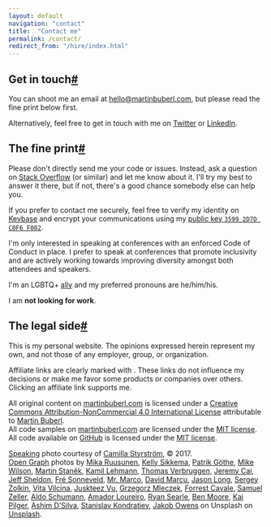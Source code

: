 ```yaml
---
layout: default
navigation: "contact"
title:  "Contact me"
permalink: /contact/
redirect_from: "/hire/index.html"
---
```


<h2 id="get-in-touch" class="has-permalink">Get in touch<a class="permalink" title="Permalink" href="#get-in-touch">#</a></h2>

You can shoot me an email at <a href="mailto:hello@martinbuberl.com">hello@martinbuberl.com</a>, but <span class="highlight">please read the fine print below first</span>.

Alternatively, feel free to get in touch with me on <a target="_blank" href="https://twitter.com/martinbuberl">Twitter</a> or <a target="_blank" href="https://www.linkedin.com/in/martinbuberl/">LinkedIn</a>.

<h2 id="the-fine-print" class="has-permalink">The fine print<a class="permalink" title="Permalink" href="#the-fine-print">#</a></h2>

Please don't directly send me your code or issues. Instead, ask a question on <a target="_blank" href="https://stackoverflow.com/questions/ask">Stack Overflow</a> (or similar) and let me know about it. I'll try my best to answer it there, but if not, there's a good chance somebody else can help you.

If you prefer to contact me securely, feel free to verify my identity on <a target="_blank" href="https://keybase.io/martinbuberl">Keybase</a> and encrypt your communications using my <a target="_blank" href="https://keybase.io/martinbuberl/key.asc">public key `3599 2D7D C0F6 F082`</a>.

I'm only interested in speaking at conferences with an enforced Code of Conduct in place. I prefer to speak at conferences that promote inclusivity and are actively working towards improving diversity amongst both attendees and speakers.

I'm an LGBTQ+ <a target="_blank" href="https://en.wikipedia.org/wiki/Straight_ally">ally</a> and my preferred pronouns are he/him/his.

I am **not looking for work**.

<h2 id="the-legal-side" class="has-permalink">The legal side<a class="permalink" title="Permalink" href="#the-legal-side">#</a></h2>

This is my personal website. The opinions expressed herein represent my own, and not those of any employer, group, or organization.

Affiliate links are clearly marked with <a class="affiliate"></a>. These links do not influence my decisions or make me favor some products or companies over others. Clicking an affiliate link supports me.

All original content on <a rel="cc:attributionURL" href="https://martinbuberl.com">martinbuberl.com</a> is licensed under a <a target="_blank" rel="license" href="https://creativecommons.org/licenses/by-nc/4.0/">Creative Commons Attribution-NonCommercial 4.0 International License</a> attributable to <a rel="cc:attributionName" href="https://martinbuberl.com">Martin Buberl</a>.<br/>
All code samples on <a rel="cc:attributionURL" href="https://martinbuberl.com">martinbuberl.com</a> are licensed under the <a target="_blank" rel="license" href="https://opensource.org/licenses/MIT">MIT license</a>.<br/>
All code available on <a target="_blank" href="https://github.com/martinbuberl/martinbuberl.com">GitHub</a> is licensed under the <a target="_blank" rel="license" href="https://opensource.org/licenses/MIT">MIT license</a>.<br/>

[Speaking](/speaking) photo courtesy of <a target="_blank" href="http://camsty.se/">Camilla Styrstr&ouml;m</a>, &copy; 2017.<br/>
<a target="_blank" href="https://ogp.me/">Open Graph</a> photos by <a
target="_blank" href="https://unsplash.com/photos/ypVM8PnygUo">Mika Ruusunen</a>, <a
target="_blank" href="https://unsplash.com/photos/X7dy114KWs4">Kelly Sikkema</a>, <a
target="_blank" href="https://unsplash.com/photos/xiTFENI0dMY">Patrik Göthe</a>, <a
target="_blank" href="https://unsplash.com/photos/fLEw4UdS0D0">Mike Wilson</a>, <a
target="_blank" href="https://unsplash.com/photos/8WClaa1CmZ0">Martin Staněk</a>, <a
target="_blank" href="https://unsplash.com/photos/2f5Ktwb8YXk">Kamil Lehmann</a>, <a
target="_blank" href="https://unsplash.com/photos/OIVuAKXW9VA">Thomas Verbruggen</a>, <a
target="_blank" href="https://unsplash.com/photos/mnF75FoPBWY">Jeremy Cai</a>, <a
target="_blank" href="https://unsplash.com/photos/9EwxGJdTJNo">Jeff Sheldon</a>, <a
target="_blank" href="https://unsplash.com/photos/liiqOto_Dw8">Fré Sonneveld</a>, <a
target="_blank" href="https://unsplash.com/photos/QP1dUyQ8WsI">Mr. Marco</a>, <a
target="_blank" href="https://unsplash.com/photos/DNXWtB33WWE">David Marcu</a>, <a
target="_blank" href="https://unsplash.com/photos/FOeDIUwYiSw">Jason Long</a>, <a
target="_blank" href="https://unsplash.com/photos/E0Spm6XXn2Y">Sergey Zolkin</a>, <a
target="_blank" href="https://unsplash.com/photos/0G1r-Cg0zS8">Vita Vilcina</a>, <a
target="_blank" href="https://unsplash.com/photos/TIrXot28Znc">Juskteez Vu</a>, <a
target="_blank" href="https://unsplash.com/photos/RlYsCMbF6EI">Grzegorz Mleczek</a>, <a
target="_blank" href="https://unsplash.com/photos/jwIk4Z3Msi4">Forrest Cavale</a>, <a
target="_blank" href="https://unsplash.com/photos/j0g8taxHZa0">Samuel Zeller</a>, <a
target="_blank" href="https://unsplash.com/photos/RTx8o-kk4RA">Aldo Schumann</a>, <a
target="_blank" href="https://unsplash.com/photos/BVyNlchWqzs">Amador Loureiro</a>, <a
target="_blank" href="https://unsplash.com/photos/k1AFA4N8O0g">Ryan Searle</a>, <a
target="_blank" href="https://unsplash.com/photos/pJILiyPdrXI">Ben Moore</a>, <a
target="_blank" href="https://unsplash.com/photos/1k3vsv7iIIc">Kai Pilger</a>, <a
target="_blank" href="https://unsplash.com/photos/WeYamle9fDM">Ashim D’Silva</a>, <a
target="_blank" href="https://unsplash.com/photos/MdexOj4D-MU">Stanislav Kondratiev</a>, <a
target="_blank" href="https://unsplash.com/photos/1_0KyvVdtP4">Jakob Owens</a> on Unsplash on <a target="_blank" rel="license" href="https://unsplash.com/license">Unsplash</a>.


